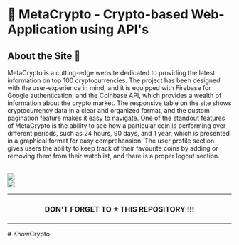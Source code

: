 
 <h1> 🔗 MetaCrypto - Crypto-based Web-Application using API's </h1>

## About the Site 🚀
MetaCrypto is a cutting-edge website dedicated to providing the latest information on top 100 cryptocurrencies. The project has been designed with the user-experience in mind, and it is equipped with Firebase for Google authentication, and the Coinbase API, which provides a wealth of information about the crypto market. The responsive table on the site shows cryptocurrency data in a clear and organized format, and the custom pagination feature makes it easy to navigate. One of the standout features of MetaCrypto is the ability to see how a particular coin is performing over different periods, such as 24 hours, 90 days, and 1 year, which is presented in a graphical format for easy comprehension. The user profile section gives users the ability to keep track of their favourite coins by adding or removing them from their watchlist, and there is a proper logout section.

<br>
<img src="https://user-images.githubusercontent.com/89139437/218274885-72ff3d6e-e146-4a97-a60f-10c5e00927b0.png"/>
<br>
<img src="https://user-images.githubusercontent.com/89139437/218275013-efd89b2b-e7d2-4f73-af50-8445dab9996a.png"/>
<hr>
<div>
<h3 align="center"> DON'T FORGET TO ⭐ THIS REPOSITORY !!!
</div>
<hr>
#   K n o w C r y p t o  
 